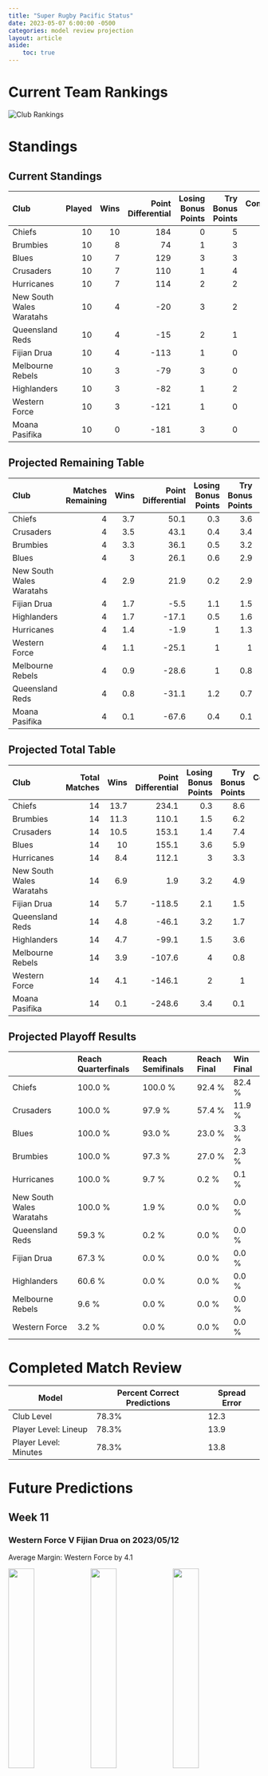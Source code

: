 ```yaml
---  
title: "Super Rugby Pacific Status"  
date: 2023-05-07 6:00:00 -0500  
categories: model review projection  
layout: article  
aside:  
    toc: true  
---
```

# Current Team Rankings


![Club Rankings](plots/rankings_Super-Rugby-Pacific-2022.png)
# Standings

## Current Standings


| Club                     |   Played |   Wins |   Point Differential |   Losing Bonus Points |   Try Bonus Points |   Competition Points |
|:-------------------------|---------:|-------:|---------------------:|----------------------:|-------------------:|---------------------:|
| Chiefs                   |       10 |     10 |                  184 |                     0 |                  5 |                   45 |
| Brumbies                 |       10 |      8 |                   74 |                     1 |                  3 |                   36 |
| Blues                    |       10 |      7 |                  129 |                     3 |                  3 |                   34 |
| Crusaders                |       10 |      7 |                  110 |                     1 |                  4 |                   33 |
| Hurricanes               |       10 |      7 |                  114 |                     2 |                  2 |                   32 |
| New South Wales Waratahs |       10 |      4 |                  -20 |                     3 |                  2 |                   21 |
| Queensland Reds          |       10 |      4 |                  -15 |                     2 |                  1 |                   19 |
| Fijian Drua              |       10 |      4 |                 -113 |                     1 |                  0 |                   17 |
| Melbourne Rebels         |       10 |      3 |                  -79 |                     3 |                  0 |                   15 |
| Highlanders              |       10 |      3 |                  -82 |                     1 |                  2 |                   15 |
| Western Force            |       10 |      3 |                 -121 |                     1 |                  0 |                   13 |
| Moana Pasifika           |       10 |      0 |                 -181 |                     3 |                  0 |                    3 |



## Projected Remaining Table


| Club                     |   Matches Remaining |   Wins |   Point Differential |   Losing Bonus Points |   Try Bonus Points |   Competition Points |
|:-------------------------|--------------------:|-------:|---------------------:|----------------------:|-------------------:|---------------------:|
| Chiefs                   |                   4 |    3.7 |                 50.1 |                   0.3 |                3.6 |                 18.6 |
| Crusaders                |                   4 |    3.5 |                 43.1 |                   0.4 |                3.4 |                 18   |
| Brumbies                 |                   4 |    3.3 |                 36.1 |                   0.5 |                3.2 |                 16.7 |
| Blues                    |                   4 |    3   |                 26.1 |                   0.6 |                2.9 |                 15.6 |
| New South Wales Waratahs |                   4 |    2.9 |                 21.9 |                   0.2 |                2.9 |                 14.7 |
| Fijian Drua              |                   4 |    1.7 |                 -5.5 |                   1.1 |                1.5 |                  9.4 |
| Highlanders              |                   4 |    1.7 |                -17.1 |                   0.5 |                1.6 |                  8.8 |
| Hurricanes               |                   4 |    1.4 |                 -1.9 |                   1   |                1.3 |                  7.9 |
| Western Force            |                   4 |    1.1 |                -25.1 |                   1   |                1   |                  6.2 |
| Melbourne Rebels         |                   4 |    0.9 |                -28.6 |                   1   |                0.8 |                  5.3 |
| Queensland Reds          |                   4 |    0.8 |                -31.1 |                   1.2 |                0.7 |                  5.1 |
| Moana Pasifika           |                   4 |    0.1 |                -67.6 |                   0.4 |                0.1 |                  0.8 |



## Projected Total Table


| Club                     |   Total Matches |   Wins |   Point Differential |   Losing Bonus Points |   Try Bonus Points |   Competition Points |
|:-------------------------|----------------:|-------:|---------------------:|----------------------:|-------------------:|---------------------:|
| Chiefs                   |              14 |   13.7 |                234.1 |                   0.3 |                8.6 |                 63.6 |
| Brumbies                 |              14 |   11.3 |                110.1 |                   1.5 |                6.2 |                 52.7 |
| Crusaders                |              14 |   10.5 |                153.1 |                   1.4 |                7.4 |                 51   |
| Blues                    |              14 |   10   |                155.1 |                   3.6 |                5.9 |                 49.6 |
| Hurricanes               |              14 |    8.4 |                112.1 |                   3   |                3.3 |                 39.9 |
| New South Wales Waratahs |              14 |    6.9 |                  1.9 |                   3.2 |                4.9 |                 35.7 |
| Fijian Drua              |              14 |    5.7 |               -118.5 |                   2.1 |                1.5 |                 26.4 |
| Queensland Reds          |              14 |    4.8 |                -46.1 |                   3.2 |                1.7 |                 24.1 |
| Highlanders              |              14 |    4.7 |                -99.1 |                   1.5 |                3.6 |                 23.8 |
| Melbourne Rebels         |              14 |    3.9 |               -107.6 |                   4   |                0.8 |                 20.3 |
| Western Force            |              14 |    4.1 |               -146.1 |                   2   |                1   |                 19.2 |
| Moana Pasifika           |              14 |    0.1 |               -248.6 |                   3.4 |                0.1 |                  3.8 |



## Projected Playoff Results


|                          | Reach Quarterfinals   | Reach Semifinals   | Reach Final   | Win Final   |
|:-------------------------|:----------------------|:-------------------|:--------------|:------------|
| Chiefs                   | 100.0 %               | 100.0 %            | 92.4 %        | 82.4 %      |
| Crusaders                | 100.0 %               | 97.9 %             | 57.4 %        | 11.9 %      |
| Blues                    | 100.0 %               | 93.0 %             | 23.0 %        | 3.3 %       |
| Brumbies                 | 100.0 %               | 97.3 %             | 27.0 %        | 2.3 %       |
| Hurricanes               | 100.0 %               | 9.7 %              | 0.2 %         | 0.1 %       |
| New South Wales Waratahs | 100.0 %               | 1.9 %              | 0.0 %         | 0.0 %       |
| Queensland Reds          | 59.3 %                | 0.2 %              | 0.0 %         | 0.0 %       |
| Fijian Drua              | 67.3 %                | 0.0 %              | 0.0 %         | 0.0 %       |
| Highlanders              | 60.6 %                | 0.0 %              | 0.0 %         | 0.0 %       |
| Melbourne Rebels         | 9.6 %                 | 0.0 %              | 0.0 %         | 0.0 %       |
| Western Force            | 3.2 %                 | 0.0 %              | 0.0 %         | 0.0 %       |



# Completed Match Review


| Model | Percent Correct Predictions | Spread Error |
| ------ | ------ | ------ |
| Club Level | 78.3% | 12.3 |
| Player Level: Lineup | 78.3% | 13.9 |
| Player Level: Minutes | 78.3% | 13.8 |


# Future Predictions

## Week 11

### Western Force V Fijian Drua on 2023/05/12


Average Margin: Western Force by 4.1

<p float="left">
<img src="plots/performances_Western Force_V_Fijian Drua_11.png" width="32%" />
<img src="plots/resultbar_Western Force_V_Fijian Drua_11.png" width="32%" />
<img src="plots/spreads_Western Force_V_Fijian Drua_11.png" width="32%" />
</p>

### Chiefs V Queensland Reds on 2023/05/12


Average Margin: Chiefs by 19.4

<p float="left">
<img src="plots/performances_Chiefs_V_Queensland Reds_11.png" width="32%" />
<img src="plots/resultbar_Chiefs_V_Queensland Reds_11.png" width="32%" />
<img src="plots/spreads_Chiefs_V_Queensland Reds_11.png" width="32%" />
</p>

### New South Wales Waratahs V Melbourne Rebels on 2023/05/13


Average Margin: New South Wales Waratahs by 9.4

<p float="left">
<img src="plots/performances_New South Wales Waratahs_V_Melbourne Rebels_11.png" width="32%" />
<img src="plots/resultbar_New South Wales Waratahs_V_Melbourne Rebels_11.png" width="32%" />
<img src="plots/spreads_New South Wales Waratahs_V_Melbourne Rebels_11.png" width="32%" />
</p>

### Crusaders V Blues on 2023/05/13


Average Margin: Crusaders by 5.2

<p float="left">
<img src="plots/performances_Crusaders_V_Blues_11.png" width="32%" />
<img src="plots/resultbar_Crusaders_V_Blues_11.png" width="32%" />
<img src="plots/spreads_Crusaders_V_Blues_11.png" width="32%" />
</p>

### Hurricanes V Moana Pasifika on 2023/05/13


Average Margin: Hurricanes by 21.0

<p float="left">
<img src="plots/performances_Hurricanes_V_Moana Pasifika_11.png" width="32%" />
<img src="plots/resultbar_Hurricanes_V_Moana Pasifika_11.png" width="32%" />
<img src="plots/spreads_Hurricanes_V_Moana Pasifika_11.png" width="32%" />
</p>

### Brumbies V Highlanders on 2023/05/14


Average Margin: Brumbies by 13.1

<p float="left">
<img src="plots/performances_Brumbies_V_Highlanders_11.png" width="32%" />
<img src="plots/resultbar_Brumbies_V_Highlanders_11.png" width="32%" />
<img src="plots/spreads_Brumbies_V_Highlanders_11.png" width="32%" />
</p>

## Week 12

### Moana Pasifika V Crusaders on 2023/05/19


Average Margin: Crusaders by 20.9

<p float="left">
<img src="plots/performances_Moana Pasifika_V_Crusaders_12.png" width="32%" />
<img src="plots/resultbar_Moana Pasifika_V_Crusaders_12.png" width="32%" />
<img src="plots/spreads_Moana Pasifika_V_Crusaders_12.png" width="32%" />
</p>

### Queensland Reds V Blues on 2023/05/19


Average Margin: Blues by 8.8

<p float="left">
<img src="plots/performances_Queensland Reds_V_Blues_12.png" width="32%" />
<img src="plots/resultbar_Queensland Reds_V_Blues_12.png" width="32%" />
<img src="plots/spreads_Queensland Reds_V_Blues_12.png" width="32%" />
</p>

### Chiefs V Hurricanes on 2023/05/20


Average Margin: Chiefs by 12.0

<p float="left">
<img src="plots/performances_Chiefs_V_Hurricanes_12.png" width="32%" />
<img src="plots/resultbar_Chiefs_V_Hurricanes_12.png" width="32%" />
<img src="plots/spreads_Chiefs_V_Hurricanes_12.png" width="32%" />
</p>

### New South Wales Waratahs V Fijian Drua on 2023/05/20


Average Margin: New South Wales Waratahs by 10.6

<p float="left">
<img src="plots/performances_New South Wales Waratahs_V_Fijian Drua_12.png" width="32%" />
<img src="plots/resultbar_New South Wales Waratahs_V_Fijian Drua_12.png" width="32%" />
<img src="plots/spreads_New South Wales Waratahs_V_Fijian Drua_12.png" width="32%" />
</p>

### Western Force V Brumbies on 2023/05/20


Average Margin: Brumbies by 10.0

<p float="left">
<img src="plots/performances_Western Force_V_Brumbies_12.png" width="32%" />
<img src="plots/resultbar_Western Force_V_Brumbies_12.png" width="32%" />
<img src="plots/spreads_Western Force_V_Brumbies_12.png" width="32%" />
</p>

### Highlanders V Melbourne Rebels on 2023/05/20


Average Margin: Highlanders by 6.8

<p float="left">
<img src="plots/performances_Highlanders_V_Melbourne Rebels_12.png" width="32%" />
<img src="plots/resultbar_Highlanders_V_Melbourne Rebels_12.png" width="32%" />
<img src="plots/spreads_Highlanders_V_Melbourne Rebels_12.png" width="32%" />
</p>

## Week 13

### Highlanders V Queensland Reds on 2023/05/26


Average Margin: Highlanders by 3.9

<p float="left">
<img src="plots/performances_Highlanders_V_Queensland Reds_13.png" width="32%" />
<img src="plots/resultbar_Highlanders_V_Queensland Reds_13.png" width="32%" />
<img src="plots/spreads_Highlanders_V_Queensland Reds_13.png" width="32%" />
</p>

### Melbourne Rebels V Western Force on 2023/05/26


Average Margin: Melbourne Rebels by 3.5

<p float="left">
<img src="plots/performances_Melbourne Rebels_V_Western Force_13.png" width="32%" />
<img src="plots/resultbar_Melbourne Rebels_V_Western Force_13.png" width="32%" />
<img src="plots/spreads_Melbourne Rebels_V_Western Force_13.png" width="32%" />
</p>

### Brumbies V Chiefs on 2023/05/27


Average Margin: Chiefs by 2.9

<p float="left">
<img src="plots/performances_Brumbies_V_Chiefs_13.png" width="32%" />
<img src="plots/resultbar_Brumbies_V_Chiefs_13.png" width="32%" />
<img src="plots/spreads_Brumbies_V_Chiefs_13.png" width="32%" />
</p>

### Blues V Hurricanes on 2023/05/27


Average Margin: Blues by 7.8

<p float="left">
<img src="plots/performances_Blues_V_Hurricanes_13.png" width="32%" />
<img src="plots/resultbar_Blues_V_Hurricanes_13.png" width="32%" />
<img src="plots/spreads_Blues_V_Hurricanes_13.png" width="32%" />
</p>

### Fijian Drua V Moana Pasifika on 2023/05/27


Average Margin: Fijian Drua by 9.5

<p float="left">
<img src="plots/performances_Fijian Drua_V_Moana Pasifika_13.png" width="32%" />
<img src="plots/resultbar_Fijian Drua_V_Moana Pasifika_13.png" width="32%" />
<img src="plots/spreads_Fijian Drua_V_Moana Pasifika_13.png" width="32%" />
</p>

### Crusaders V New South Wales Waratahs on 2023/05/27


Average Margin: Crusaders by 14.3

<p float="left">
<img src="plots/performances_Crusaders_V_New South Wales Waratahs_13.png" width="32%" />
<img src="plots/resultbar_Crusaders_V_New South Wales Waratahs_13.png" width="32%" />
<img src="plots/spreads_Crusaders_V_New South Wales Waratahs_13.png" width="32%" />
</p>

## Week 14

### Blues V Highlanders on 2023/06/02


Average Margin: Blues by 15.1

<p float="left">
<img src="plots/performances_Blues_V_Highlanders_14.png" width="32%" />
<img src="plots/resultbar_Blues_V_Highlanders_14.png" width="32%" />
<img src="plots/spreads_Blues_V_Highlanders_14.png" width="32%" />
</p>

### Brumbies V Melbourne Rebels on 2023/06/02


Average Margin: Brumbies by 16.3

<p float="left">
<img src="plots/performances_Brumbies_V_Melbourne Rebels_14.png" width="32%" />
<img src="plots/resultbar_Brumbies_V_Melbourne Rebels_14.png" width="32%" />
<img src="plots/spreads_Brumbies_V_Melbourne Rebels_14.png" width="32%" />
</p>

### New South Wales Waratahs V Moana Pasifika on 2023/06/03


Average Margin: New South Wales Waratahs by 16.6

<p float="left">
<img src="plots/performances_New South Wales Waratahs_V_Moana Pasifika_14.png" width="32%" />
<img src="plots/resultbar_New South Wales Waratahs_V_Moana Pasifika_14.png" width="32%" />
<img src="plots/spreads_New South Wales Waratahs_V_Moana Pasifika_14.png" width="32%" />
</p>

### Hurricanes V Crusaders on 2023/06/03


Average Margin: Crusaders by 3.2

<p float="left">
<img src="plots/performances_Hurricanes_V_Crusaders_14.png" width="32%" />
<img src="plots/resultbar_Hurricanes_V_Crusaders_14.png" width="32%" />
<img src="plots/spreads_Hurricanes_V_Crusaders_14.png" width="32%" />
</p>

### Fijian Drua V Queensland Reds on 2023/06/03


Average Margin: Queensland Reds by 0.5

<p float="left">
<img src="plots/performances_Fijian Drua_V_Queensland Reds_14.png" width="32%" />
<img src="plots/resultbar_Fijian Drua_V_Queensland Reds_14.png" width="32%" />
<img src="plots/spreads_Fijian Drua_V_Queensland Reds_14.png" width="32%" />
</p>

### Western Force V Chiefs on 2023/06/03


Average Margin: Chiefs by 16.3

<p float="left">
<img src="plots/performances_Western Force_V_Chiefs_14.png" width="32%" />
<img src="plots/resultbar_Western Force_V_Chiefs_14.png" width="32%" />
<img src="plots/spreads_Western Force_V_Chiefs_14.png" width="32%" />
</p>
